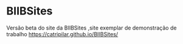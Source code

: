 # BIIBSites
Versão beta do site da BIIBSites ,site exemplar de demonstração de trabalho
 https://catripilar.github.io/BIIBSites/

